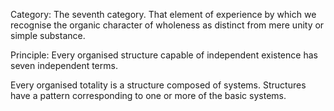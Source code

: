 Category: The seventh category. That element of experience by which we recognise the organic character of wholeness as distinct from mere unity or simple substance. 

Principle: Every organised structure capable of independent existence has seven independent terms. 

Every organised totality is a structure composed of systems. Structures have a pattern corresponding to one or more of the basic systems. 